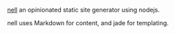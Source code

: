 <!--
layout: page
title: About nell
date: 2012-12-02 18:00
published: true
-->

[nell](http://github.com/tanepiper/nell) an opinionated static site generator using nodejs.

nell uses Markdown for content, and jade for templating.